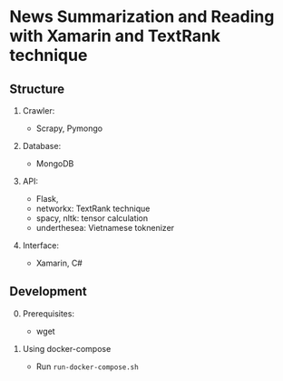 # News Summarization and Reading with Xamarin and TextRank technique

## Structure

1. Crawler: 
    - Scrapy, Pymongo

2. Database:
    - MongoDB

3. API:
    - Flask, 
    - networkx: TextRank technique
    - spacy, nltk: tensor calculation 
    - underthesea: Vietnamese toknenizer

4. Interface:
    - Xamarin, C#

## Development

0. Prerequisites:
    - wget

1. Using docker-compose    
    - Run `run-docker-compose.sh`

